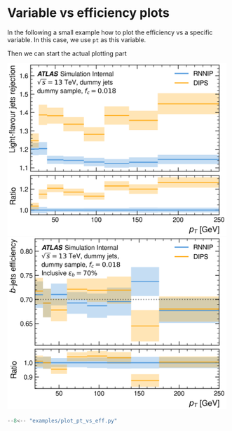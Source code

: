 # Variable vs efficiency plots

In the following a small example how to plot the efficiency vs a specific variable.
In this case, we use `pt` as this variable.

Then we can start the actual plotting part

<img src=https://github.com/umami-hep/puma/raw/examples-material/pt_light_rej.png width=500>

<img src=https://github.com/umami-hep/puma/raw/examples-material/pt_b_eff.png width=500>

```py
--8<-- "examples/plot_pt_vs_eff.py"
```

